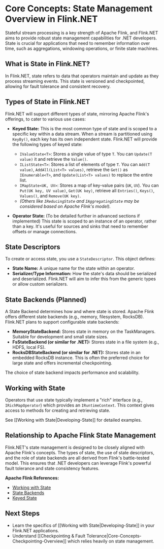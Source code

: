 # Core Concepts: State Management Overview in Flink.NET

Stateful stream processing is a key strength of Apache Flink, and Flink.NET aims to provide robust state management capabilities for .NET developers. State is crucial for applications that need to remember information over time, such as aggregations, windowing operations, or finite state machines.

## What is State in Flink.NET?

In Flink.NET, state refers to data that operators maintain and update as they process streaming events. This state is versioned and checkpointed, allowing for fault tolerance and consistent recovery.

## Types of State in Flink.NET

Flink.NET will support different types of state, mirroring Apache Flink's offerings, to cater to various use cases:

*   **Keyed State:** This is the most common type of state and is scoped to a specific key within a data stream. When a stream is partitioned using `KeyBy()`, each key has its own independent state. Flink.NET will provide the following types of keyed state:
    *   `IValueState<T>`: Stores a single value of type `T`. You can `Update(T value)` it and retrieve the `Value()`.
    *   `IListState<T>`: Stores a list of elements of type `T`. You can `Add(T value)`, `AddAll(List<T> values)`, retrieve the `Get()` as `IEnumerable<T>`, and `Update(List<T> values)` to replace the entire list.
    *   `IMapState<UK, UV>`: Stores a map of key-value pairs (`UK`, `UV`). You can `Put(UK key, UV value)`, `Get(UK key)`, retrieve all `Entries()`, `Keys()`, `Values()`, and `Remove(UK key)`.
    *   *(Others like `IReducingState` and `IAggregatingState` may be considered based on Apache Flink's model).*

*   **Operator State:** (To be detailed further in advanced sections if implemented) This state is scoped to an instance of an operator, rather than a key. It's useful for sources and sinks that need to remember offsets or manage connections.

## State Descriptors

To create or access state, you use a `StateDescriptor`. This object defines:

*   **State Name:** A unique name for the state within an operator.
*   **Serializer/Type Information:** How the state's data should be serialized and deserialized. Flink.NET will aim to infer this from the generic types or allow custom serializers.

## State Backends (Planned)

A State Backend determines how and where state is stored. Apache Flink offers different state backends (e.g., memory, filesystem, RocksDB). Flink.NET plans to support configurable state backends:

*   **MemoryStateBackend:** Stores state in memory on the TaskManagers. Suitable for development and small state sizes.
*   **FsStateBackend (or similar for .NET):** Stores state in a file system (e.g., HDFS, local FS).
*   **RocksDBStateBackend (or similar for .NET):** Stores state in an embedded RocksDB instance. This is often the preferred choice for large state and offers incremental checkpointing.

The choice of state backend impacts performance and scalability.

## Working with State

Operators that use state typically implement a "rich" interface (e.g., `IRichMapOperator`) which provides an `IRuntimeContext`. This context gives access to methods for creating and retrieving state.

See [[Working with State|Developing-State]] for detailed examples.

## Relationship to Apache Flink State Management

Flink.NET's state management is designed to be closely aligned with Apache Flink's concepts. The types of state, the use of state descriptors, and the role of state backends are all derived from Flink's battle-tested model. This ensures that .NET developers can leverage Flink's powerful fault tolerance and state consistency features.

**Apache Flink References:**

*   [Working with State](https://nightlies.apache.org/flink/flink-docs-stable/docs/dev/datastream/fault-tolerance/state/)
*   [State Backends](https://nightlies.apache.org/flink/flink-docs-stable/docs/ops/state/state_backends/)
*   [Keyed State](https://nightlies.apache.org/flink/flink-docs-stable/docs/dev/datastream/fault-tolerance/state/#keyed-state)

## Next Steps

*   Learn the specifics of [[Working with State|Developing-State]] in your Flink.NET applications.
*   Understand [[Checkpointing & Fault Tolerance|Core-Concepts-Checkpointing-Overview]] which relies heavily on state management.
